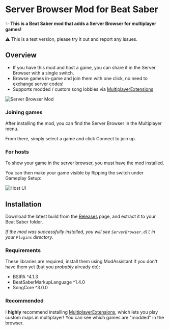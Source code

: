 # Server Browser Mod for Beat Saber
✨ **This is a Beat Saber mod that adds a Server Browser for multiplayer games!**

⚠ This is a test version, please try it out and report any issues. 

## Overview
- If you have this mod and host a game, you can share it in the Server Browser with a single switch.
- Browse games in-game and join them with one click, no need to exchange server codes!
- Supports modded / custom song lobbies via [MultiplayerExtensions](https://github.com/Zingabopp/MultiplayerExtensions)

![Server Browser Mod](https://user-images.githubusercontent.com/6772638/97793891-9cb3d980-1bf2-11eb-8785-ed99c11f6db6.png)

### Joining games
After installing the mod, you can find the Server Browser in the Multiplayer menu.

From there, simply select a game and click Connect to join up.

### For hosts
To show your game in the server browser, you must have the mod installed. 

You can then make your game visible by flipping the switch under Gameplay Setup:

![Host UI](https://user-images.githubusercontent.com/6772638/97793912-f7e5cc00-1bf2-11eb-9302-0d9292a64288.png)

## Installation
Download the latest build from the [Releases](https://github.com/roydejong/BeatSaberServerBrowser/releases) page, and extract it to your Beat Saber folder.

*If the mod was successfully installed, you will see `ServerBrowser.dll` in your `Plugins` directory.*

### Requirements
These libraries are required, install them using ModAssistant if you don't have them yet (but you *probably* already do):

- BSIPA ^4.1.3
- BeatSaberMarkupLanguage ^1.4.0
- SongCore ^3.0.0

### Recommended
I **highly** recommend installing [MultiplayerExtensions](https://github.com/Zingabopp/MultiplayerExtensions), which lets you play custom maps in multiplayer! You can see which games are "modded" in the browser.